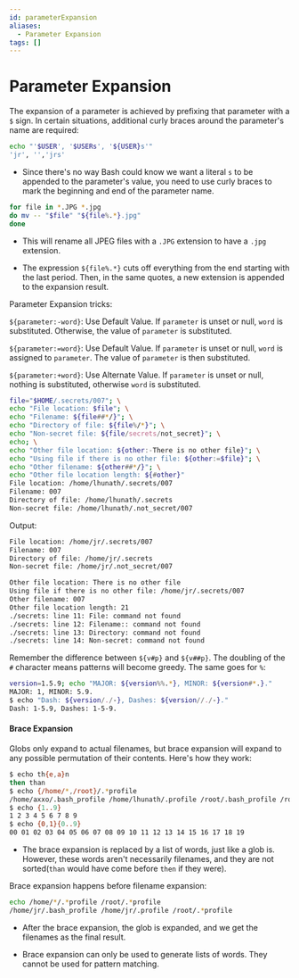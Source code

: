 ```yaml
---
id: parameterExpansion
aliases:
  - Parameter Expansion
tags: []
---
```


# Parameter Expansion

The expansion of a parameter is achieved by prefixing that parameter with a `$`
sign. In certain situations, additional curly braces around the parameter's name
are required:

```bash
echo "'$USER', '$USERs', '${USER}s'"
'jr', '','jrs'
```

- Since there's no way Bash could know we want a literal `s` to be appended to
  the parameter's value, you need to use curly braces to mark the beginning and
  end of the parameter name.

```bash
for file in *.JPG *.jpg
do mv -- "$file" "${file%.*}.jpg"
done
```

- This will rename all JPEG files with a `.JPG` extension to have a `.jpg`
  extension.

- The expression `${file%.*}` cuts off everything from the end starting with the
  last period. Then, in the same quotes, a new extension is appended to the
  expansion result.

Parameter Expansion tricks:

`${parameter:-word}`: Use Default Value. If `parameter` is unset or null, `word`
is substituted. Otherwise, the value of `parameter` is substituted.

`${parameter:=word}`: Use Default Value. If `parameter` is unset or null, `word`
is assigned to `parameter`. The value of `parameter` is then substituted.

`${parameter:+word}`: Use Alternate Value. If `parameter` is unset or null,
nothing is substituted, otherwise `word` is substituted.

```bash
file="$HOME/.secrets/007"; \
echo "File location: $file"; \
echo "Filename: ${file##*/}"; \
echo "Directory of file: ${file%/*}"; \
echo "Non-secret file: ${file/secrets/not_secret}"; \
echo; \
echo "Other file location: ${other:-There is no other file}"; \
echo "Using file if there is no other file: ${other:=$file}"; \
echo "Other filename: ${other##*/}"; \
echo "Other file location length: ${#other}"
File location: /home/lhunath/.secrets/007
Filename: 007
Directory of file: /home/lhunath/.secrets
Non-secret file: /home/lhunath/.not_secret/007
```

Output:

```bash
File location: /home/jr/.secrets/007
Filename: 007
Directory of file: /home/jr/.secrets
Non-secret file: /home/jr/.not_secret/007

Other file location: There is no other file
Using file if there is no other file: /home/jr/.secrets/007
Other filename: 007
Other file location length: 21
./secrets: line 11: File: command not found
./secrets: line 12: Filename:: command not found
./secrets: line 13: Directory: command not found
./secrets: line 14: Non-secret: command not found
```

Remember the difference between `${v#p}` and `${v##p}`. The doubling of the `#`
character means patterns will become greedy. The same goes for `%`:

```bash
version=1.5.9; echo "MAJOR: ${version%%.*}, MINOR: ${version#*.}."
MAJOR: 1, MINOR: 5.9.
$ echo "Dash: ${version/./-}, Dashes: ${version//./-}."
Dash: 1-5.9, Dashes: 1-5-9.
```

#### Brace Expansion

Globs only expand to actual filenames, but brace expansion will expand to any
possible permutation of their contents. Here's how they work:

```bash
$ echo th{e,a}n
then than
$ echo {/home/*,/root}/.*profile
/home/axxo/.bash_profile /home/lhunath/.profile /root/.bash_profile /root/.profile
$ echo {1..9}
1 2 3 4 5 6 7 8 9
$ echo {0,1}{0..9}
00 01 02 03 04 05 06 07 08 09 10 11 12 13 14 15 16 17 18 19
```

- The brace expansion is replaced by a list of words, just like a glob is.
  However, these words aren't necessarily filenames, and they are not sorted(`than` would have come before `then` if they were).

Brace expansion happens before filename expansion:

```bash
echo /home/*/.*profile /root/.*profile
/home/jr/.bash_profile /home/jr/.profile /root/.*profile
```

- After the brace expansion, the glob is expanded, and we get the filenames as
  the final result.

- Brace expansion can only be used to generate lists of words. They cannot be
  used for pattern matching.

